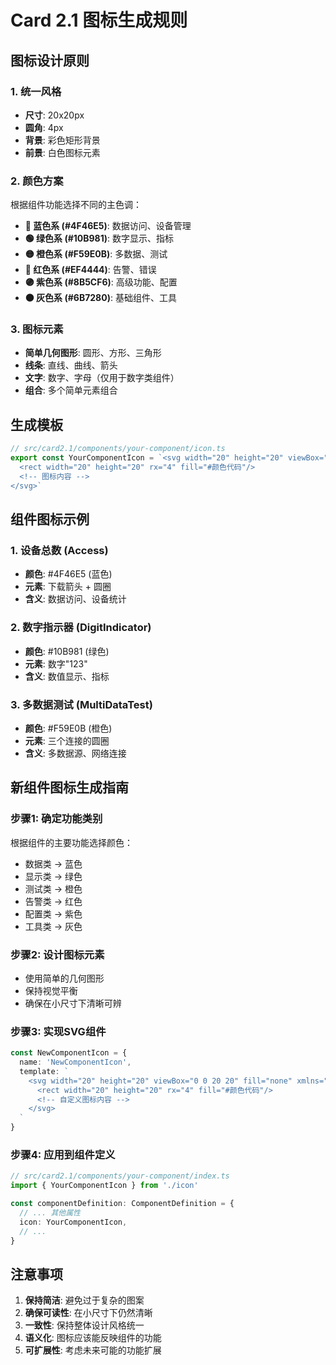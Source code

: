# Card 2.1 图标生成规则

## 图标设计原则

### 1. 统一风格
- **尺寸**: 20x20px
- **圆角**: 4px
- **背景**: 彩色矩形背景
- **前景**: 白色图标元素

### 2. 颜色方案
根据组件功能选择不同的主色调：

- **🔵 蓝色系 (#4F46E5)**: 数据访问、设备管理
- **🟢 绿色系 (#10B981)**: 数字显示、指标
- **🟡 橙色系 (#F59E0B)**: 多数据、测试
- **🔴 红色系 (#EF4444)**: 告警、错误
- **🟣 紫色系 (#8B5CF6)**: 高级功能、配置
- **⚫ 灰色系 (#6B7280)**: 基础组件、工具

### 3. 图标元素
- **简单几何图形**: 圆形、方形、三角形
- **线条**: 直线、曲线、箭头
- **文字**: 数字、字母（仅用于数字类组件）
- **组合**: 多个简单元素组合

## 生成模板

```typescript
// src/card2.1/components/your-component/icon.ts
export const YourComponentIcon = `<svg width="20" height="20" viewBox="0 0 20 20" fill="none" xmlns="http://www.w3.org/2000/svg">
  <rect width="20" height="20" rx="4" fill="#颜色代码"/>
  <!-- 图标内容 -->
</svg>`
```

## 组件图标示例

### 1. 设备总数 (Access)
- **颜色**: #4F46E5 (蓝色)
- **元素**: 下载箭头 + 圆圈
- **含义**: 数据访问、设备统计

### 2. 数字指示器 (DigitIndicator)
- **颜色**: #10B981 (绿色)
- **元素**: 数字"123"
- **含义**: 数值显示、指标

### 3. 多数据测试 (MultiDataTest)
- **颜色**: #F59E0B (橙色)
- **元素**: 三个连接的圆圈
- **含义**: 多数据源、网络连接

## 新组件图标生成指南

### 步骤1: 确定功能类别
根据组件的主要功能选择颜色：
- 数据类 → 蓝色
- 显示类 → 绿色
- 测试类 → 橙色
- 告警类 → 红色
- 配置类 → 紫色
- 工具类 → 灰色

### 步骤2: 设计图标元素
- 使用简单的几何图形
- 保持视觉平衡
- 确保在小尺寸下清晰可辨

### 步骤3: 实现SVG组件
```typescript
const NewComponentIcon = {
  name: 'NewComponentIcon',
  template: `
    <svg width="20" height="20" viewBox="0 0 20 20" fill="none" xmlns="http://www.w3.org/2000/svg">
      <rect width="20" height="20" rx="4" fill="#颜色代码"/>
      <!-- 自定义图标内容 -->
    </svg>
  `
}
```

### 步骤4: 应用到组件定义
```typescript
// src/card2.1/components/your-component/index.ts
import { YourComponentIcon } from './icon'

const componentDefinition: ComponentDefinition = {
  // ... 其他属性
  icon: YourComponentIcon,
  // ...
}
```

## 注意事项

1. **保持简洁**: 避免过于复杂的图案
2. **确保可读性**: 在小尺寸下仍然清晰
3. **一致性**: 保持整体设计风格统一
4. **语义化**: 图标应该能反映组件的功能
5. **可扩展性**: 考虑未来可能的功能扩展 